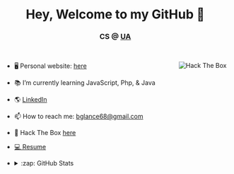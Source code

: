 <h1 align="center"> Hey, Welcome to my GitHub 👋</h1>
<h3 align="center">CS @ <a href="https://www.uakron.edu/" target="_blank">UA</a></h3>
<!--
**BrendanGlancy/BrendanGlancy** is a ✨ _special_ ✨ repository because its `README.md` (this file) appears on your GitHub profile. -->


<br>
<p align="left" margin-top="10px">
  <img  src="http://www.hackthebox.eu/badge/image/414640" alt="Hack The Box" width="auto" align="right">
</p>
 <p align="left">

  
- 🖥 Personal website: <a href="https://dev-port-lac.vercel.app/" target="_blank">here</a> <br>

- 📚 I’m currently learning JavaScript, Php, & Java <br>

- 🌎 <a href="https://www.linkedin.com/in/brendan-glancy/" target="-blank">LinkedIn</a> <br>

- 📫 How to reach me: bglance68@gmail.com  <br>

- 🦠 Hack The Box <a href="https://www.hackthebox.eu/profile/414640" target="-blank">here</a>

- <a href="https://brendanglancy.github.io/Resume/" target="_blank"> 💻 Resume</a>

- <details>
  <summary>:zap: GitHub Stats</summary>

  <p> <img alt="Brendan's GitHub Stats" src="https://github-readme-stats.vercel.app/api/top-langs/?username=BrendanGlancy&hide=css,html,jupyter%20notebook,plpgsql&theme=gruvbox" /></p>
  <br>
   <p><img align="center" src="https://github-readme-stats.vercel.app/api?username=brendanglancy&theme=gruvbox" align="center"/></p>
  </details>

</p>
